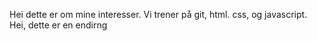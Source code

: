 Hei dette er om mine interesser.
Vi trener på git, html. css, og javascript.
Hei, dette er en endirng
